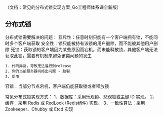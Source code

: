 （文档：常见的分布式锁实现方案_Go工程师体系课全新版）

## 分布式锁

分布式锁需要解决的问题：
互斥性：任意时刻只能有一个客户端拥有锁，不能同时多个客户端获取
安全性：锁只能被持有该锁的用户删除，而不能被其他用户删除
死锁：获取锁的客户端因为某些原因而宕机，而未能释放锁，其他客户端无法获取此锁，需要有机制来避免该类问题的发生

    1. 代码异常，导致无法运行到release
    2. 你的当前服务器网络出问题 - 脑裂
    3. 断电

容错：当部分节点宕机，客户端仍能获取锁或者释放锁





常见分布式锁实现方式：
    1、数据库：采用乐观锁、悲观锁或主键 ID 实现。
    2、缓存：采用 Redis 或 RedLock (Redis组件) 实现。
    3、一致性算法：采用 Zookeeper、Chubby 或 Etcd 实现
